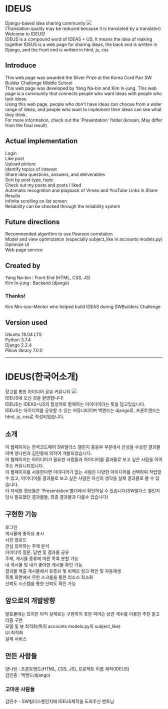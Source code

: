 # IDEUS
Django-based idea sharing community
<img src="https://lh5.googleusercontent.com/PgxrrSnIYAHq0s5xLK-eXj5bLS8VekBX4Krgdkd2WABnyhnvGBtnfbQ8huNpbLu-n48Hd9mNwg-iVK95oRid=w1920-h923"></img>
<br>(Translation quality may be reduced because it is translated by a translator)<br>
Welcome to IDEUS!<br>
IDEUS is a compound word of IDEAS + US, It means the idea of making together
IDEUS is a web page for sharing ideas, the back end is written in Django, and the front end is written in html, js, css

<h2>Introduce</h2>
This web page was awarded the Silver Prize at the Korea Cord Pair SW Builder Challenge Middle School<br>
This web page was developed by Yang Na-bin and Kim In-jung.
This web page is a community that connects people who want ideas with people who lack ideas.<br>
Using this web page, people who don't have ideas can choose from a wider range of ideas, and people who want to implement their ideas can see what they think.<br>
For more information, check out the 'Presentation' folder.(korean, May differ from the final result)

<h2>Actual implementation</h2>
Login<br>
Like post<br>
Upload picture<br>
Identify topics of interest<br>
Share idea questions, answers, and deliverables<br>
Sort by post type, topic<br>
Check out my posts and posts I liked<br>
Automatic recognition and playback of Vimeo and YouTube Links in Share Results<br>
Infinite scrolling on list screen<br>
Reliability can be checked through the reliability system<br>

<h2>Future directions</h2>
Recommended algorithm to use Pearson correlation<br>
Model and view optimization (especially subject_like in accounts models.py)<br>
Optimize UI<br>
Web page service<br>

<h2>Created by</h2>
Yang Na-bin : Front End (HTML, CSS, JS)<br>
Kim In-jung : Backend (django)
<h3>Thanks!</h3>
Kim Min-soo-Mentor who helped build IDEAS during SWBuilders Challenge

<h2>Version used</h2>
Ubuntu 18.04 LTS<br>
Python 3.7.4<br>
Django 2.2.4<br>
Pillow library 7.0.0<br>

<hr>
<h1>IDEUS(한국어소개)</h1>
장고를 통한 아이디어 공유 커뮤니티
<img src="https://lh5.googleusercontent.com/PgxrrSnIYAHq0s5xLK-eXj5bLS8VekBX4Krgdkd2WABnyhnvGBtnfbQ8huNpbLu-n48Hd9mNwg-iVK95oRid=w1920-h923"></img>
<br>IDEUS에 오신 것을 환영합니다!<br>
IDEUS는 IDEAS+US의 합성어로 함께하는 아이디어라는 뜻을 담고있습니다.<br>
IDEUS는 아이디어를 공유할 수 있는 커뮤니티이며 백엔드는 django로, 프론트엔드는 html, js, css로 작성되었습니다.

<h2>소개</h2>
이 웹페이지는 한국코드페어 SW빌더스 챌린지 중등부 부문에서 은상을 수상한 결과물이며 양나빈과 김인중에 의하여 개발되었습니다.<br>
이 웹페이지는 아이디어가 필요한 사람들과 아이디어를 결과물로 보고 싶은 사람을 이어주는 커뮤니티입니다.<br>
이 웹페이지를 사용한다면 아이디어가 없는 사람은 다양한 아이디어를 선택하여 작업할 수 있고, 아이디어를 결과물로 보고 싶은 사람은 자신의 생각을 실제 결과물로 볼 수 있습니다.<br>
더 자세한 정보들은 'Presentation'폴더에서 확인하실 수 있습니다(SW빌더스 챌린지 당시 발표했던 결과물들, 최종 결과물과 다를수 있습니다)

<h2>구현한 기능</h2>
로그인<br>
게시물에 좋아요 표시<br>
사진 업로드<br>
관심 있어하는 주제 분석<br>
아이디어 질문, 답변 및 결과물 공유<br>
주제, 게시물 종류에 따른 목록 분할 기능<br>
내 게시물 및 내가 좋아한 게시물 확인 가능<br>
결과물 제출 게시물에서 유튜브 및 비메오 링크 확인 및 자동재생<br>
목록 화면에서 무한 스크롤을 통한 리소스 최소화<br>
신뢰도 시스템을 통한 신뢰도 확인 가능<br>

<h2>앞으로의 개발방향</h2>
발표물에는 있지만 아직 실제로는 구현하지 못한 피어슨 상관 계수를 이용한 추천 알고리즘 구현<br>
모델 및 뷰 최적화(특히 accounts models.py의 subject_like)<br>
UI 최적화<br>
실제 서비스<br>

<h2>만든 사람들</h2>
양나빈 : 프론트엔드(HTML, CSS, JS), 프로젝트 이름 제작(IDEUS)<br>
김인중 : 백엔드(django)
<h3>고마운 사람들</h3>
김민수 - SW빌더스첸린지때 IDEUS제작을 도와주신 멘토님

